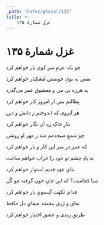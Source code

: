 ```yaml
---
_path: "hafez/ghazal/135"
title: >-
    غزل شمارهٔ ۱۳۵
---
```

# غزل شمارهٔ ۱۳۵

<div class="b" id="bn1"><div class="m1"><p>چو باد، عزمِ سرِ کویِ یار خواهم کرد</p></div>
<div class="m2"><p>نفس به بویِ خوشش مُشکبار خواهم کرد</p></div></div>
<div class="b" id="bn2"><div class="m1"><p>به هرزه بی می و معشوق عمر می‌گذرد</p></div>
<div class="m2"><p>بِطالتم بس از امروز کار خواهم کرد</p></div></div>
<div class="b" id="bn3"><div class="m1"><p>هر آبروی که اندوختم ز دانش و دین</p></div>
<div class="m2"><p>نثارِ خاکِ رهِ آن نگار خواهم کرد</p></div></div>
<div class="b" id="bn4"><div class="m1"><p>چو شمعِ صبحدمم شد ز مهر او روشن</p></div>
<div class="m2"><p>که عمر در سر این کار و بار خواهم کرد</p></div></div>
<div class="b" id="bn5"><div class="m1"><p>به یادِ چشم تو خود را خراب خواهم ساخت</p></div>
<div class="m2"><p>بنایِ عهدِ قدیم استوار خواهم کرد</p></div></div>
<div class="b" id="bn6"><div class="m1"><p>صبا کجاست؟ که این جانِ خون گرفته چو گُل</p></div>
<div class="m2"><p>فدای نَکهَتِ گیسویِ یار خواهم کرد</p></div></div>
<div class="b" id="bn7"><div class="m1"><p>نفاق و زَرق نبخشد صفایِ دل حافظ</p></div>
<div class="m2"><p>طریقِ رندی و عشق اختیار خواهم کرد</p></div></div>
